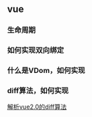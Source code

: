 ## vue

### 生命周期

### 如何实现双向绑定

### 什么是VDom，如何实现

### diff算法，如何实现
[解析vue2.0的diff算法](https://github.com/aooy/blog/issues/2)
